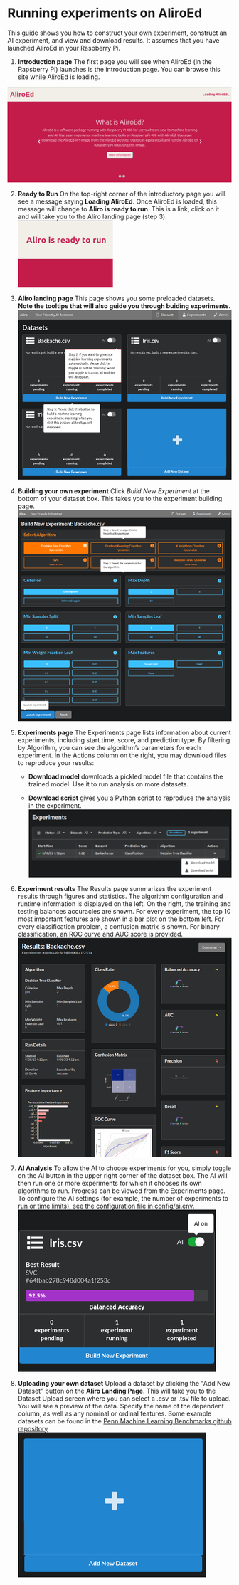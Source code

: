 # Running experiments on AliroEd
This guide shows you how to construct your own experiment, construct an AI experiment, and view and download results. It assumes that you have launched AliroEd in your Raspberry Pi.

1. **Introduction page** The first page you will see when AliroEd (in the Rapsberry Pi) launches is the introduction page. You can browse this site while AliroEd is loading.  
<!-- ![AliroEd Intropage](https://media.githubusercontent.com/media/EpistasisLab/Aliro/master/docs/source/_static/1_aliroed_intropage.png?raw=true "AliroEd Intropage") -->
![AliroEd Intropage](https://raw.githubusercontent.com/EpistasisLab/Aliro/master/docs/source/_static/1_aliroed_intropage.png "AliroEd Intropage")

2. **Ready to Run** On the top-right corner of the introductory page you will see a message saying **Loading AliroEd**. Once AliroEd is loaded, this message will change to **Aliro is ready to run**. This is a link, click on it and will take you to the Aliro landing page (step 3).  
![AliroEd Ready to Run](https://raw.githubusercontent.com/EpistasisLab/Aliro/master/docs/source/_static/2_aliroed_readytorun.png "AliroEd Ready to Run")

3. **Aliro landing page** This page shows you some preloaded datasets.  
**Note the tooltips that will also guide you through buiding experiments.**  
![AliroEd Landing Page](https://raw.githubusercontent.com/EpistasisLab/Aliro/master/docs/source/_static/3_aliroed_landingpage.png "AliroEd Landing Page")

4. **Building your own experiment** Click _Build New Experiment_ at the bottom of your dataset box. 
This takes you to the experiment building page.  
![AliroEd Building Experiment](https://raw.githubusercontent.com/EpistasisLab/Aliro/master/docs/source/_static/4_aliroed_buildingownexperiment.png "AliroEd Building Experiment")

5. **Experiments page** The Experiments page lists information about current experiments, including start time, score, and prediction type. By filtering by Algorithm, you can see the algorithm’s parameters for each experiment. In the Actions column on the right, you may download files to reproduce your results:  
    * **Download model** downloads a pickled model file that contains the trained model. Use it to run analysis on more datasets.

    * **Download script** gives you a Python script to reproduce the analysis in the experiment.  
![AliroEd Experiments Page](https://raw.githubusercontent.com/EpistasisLab/Aliro/master/docs/source/_static/5_aliroed_experimentspage.png "AliroEd Experiments Page")

6. **Experiment results** The Results page summarizes the experiment results through figures and statistics. The algorithm configuration and runtime information is displayed on the left. On the right, the training and testing balances accuracies are shown. For every experiment, the top 10 most important features are shown in a bar plot on the bottom left. For every classification problem, a confusion matrix is shown. For binary classification, an ROC curve and AUC score is provided.  
![AliroEd Experiment Results](https://raw.githubusercontent.com/EpistasisLab/Aliro/master/docs/source/_static/6_aliroed_experimentresults.png "AliroEd Experiments Results")

7. **AI Analysis** To allow the AI to choose experiments for you, simply toggle on the AI button in the upper right corner of the dataset box. The AI will then run one or more experiments for which it chooses its own algorithms to run. Progress can be viewed from the Experiments page. To configure the AI settings (for example, the number of experiments to run or time limits), see the configuration file in config/ai.env.  
![AliroEd AI Analysis](https://raw.githubusercontent.com/EpistasisLab/Aliro/master/docs/source/_static/7_aliroed_ai.png "AliroEd AI Analysis")

8. **Uploading your own dataset** Upload a dataset by clicking the "Add New Dataset" button on the **Aliro Landing Page**.
This will take you to the Dataset Upload screen where you can select a .csv or .tsv file to upload. 
You will see a preview of the data. 
Specify the name of the dependent column, as well as any nominal or ordinal features.
Some example datasets can be found in the [Penn Machine Learning Benchmarks github repository](https://epistasislab.github.io/pmlb)  
![AliroEd Uploading Datasets](https://raw.githubusercontent.com/EpistasisLab/Aliro/master/docs/source/_static/8_aliroed_addnewdataset.png "AliroEd Uploading Datasets")